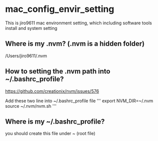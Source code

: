 # mac_config_envir_setting
This is jiro9611 mac environment setting, which including software tools install and system setting

## Where is my .nvm? (.nvm is a hidden folder)
/Users/jiro9611/.nvm


## How to setting the .nvm path into ~/.bashrc_profile?
https://github.com/creationix/nvm/issues/576

Add these two line into ~/.bashrc_profile file
'''
export NVM_DIR=~/.nvm
source ~/.nvm/nvm.sh
'''

## Where is my ~/.bashrc_profile?
you should create this file under ~ (root file)
